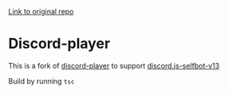 [Link to original repo](https://github.com/Androz2091/discord-player)

# Discord-player

This is a fork of [discord-player](https://github.com/Androz2091/discord-player) to support [discord.js-selfbot-v13](https://github.com/aiko-chan-ai/discord.js-selfbot-v13)

Build by running `tsc`
